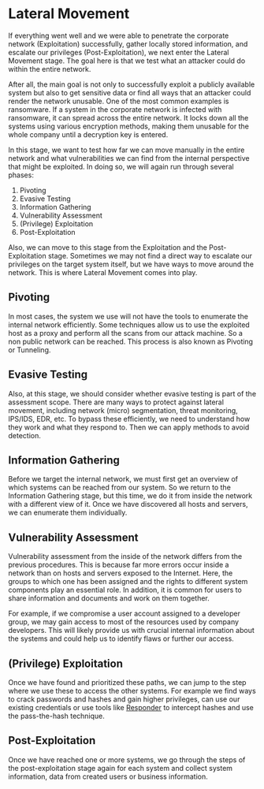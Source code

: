 # Lateral Movement
If everything went well and we were able to penetrate the corporate network (Exploitation) successfully, gather locally stored information, and escalate our privileges (Post-Exploitation), we next enter the Lateral Movement stage. The goal here is that we test what an attacker could do within the entire network.

After all, the main goal is not only to successfully exploit a publicly available system but also to get sensitive data or find all ways that an attacker could render the network unusable. One of the most common examples is ransomware. If a system in the corporate network is infected with ransomware, it can spread across the entire network. It locks down all the systems using various encryption methods, making them unusable for the whole company until a decryption key is entered.

In this stage, we want to test how far we can move manually in the entire network and what vulnerabilities we can find from the internal perspective that might be exploited. In doing so, we will again run through several phases:
1. Pivoting
2. Evasive Testing
3. Information Gathering
4. Vulnerability Assessment
5. (Privilege) Exploitation
6. Post-Exploitation

Also, we can move to this stage from the Exploitation and the Post-Exploitation stage. Sometimes we may not find a direct way to escalate our privileges on the target system itself, but we have ways to move around the network. This is where Lateral Movement comes into play.

## Pivoting
In most cases, the system we use will not have the tools to enumerate the internal network efficiently. Some techniques allow us to use the exploited host as a proxy and perform all the scans from our attack machine. So a non public network can be reached. This process is also known as Pivoting or Tunneling.

## Evasive Testing
Also, at this stage, we should consider whether evasive testing is part of the assessment scope. There are many ways to protect against lateral movement, including network (micro) segmentation, threat monitoring, IPS/IDS, EDR, etc. To bypass these efficiently, we need to understand how they work and what they respond to. Then we can apply methods to avoid detection.

## Information Gathering
Before we target the internal network, we must first get an overview of which systems can be reached from our system. So we return to the Information Gathering stage, but this time, we do it from inside the network with a different view of it. Once we have discovered all hosts and servers, we can enumerate them individually.

## Vulnerability Assessment
Vulnerability assessment from the inside of the network differs from the previous procedures. This is because far more errors occur inside a network than on hosts and servers exposed to the Internet. Here, the groups to which one has been assigned and the rights to different system components play an essential role. In addition, it is common for users to share information and documents and work on them together.

For example, if we compromise a user account assigned to a developer group, we may gain access to most of the resources used by company developers. This will likely provide us with crucial internal information about the systems and could help us to identify flaws or further our access.

## (Privilege) Exploitation
Once we have found and prioritized these paths, we can jump to the step where we use these to access the other systems. For example we find ways to crack passwords and hashes and gain higher privileges, can use our existing credentials or use tools like [Responder](https://github.com/lgandx/Responder) to intercept hashes and use the pass-the-hash technique.

## Post-Exploitation
Once we have reached one or more systems, we go through the steps of the post-exploitation stage again for each system and collect system information, data from created users or business information.
